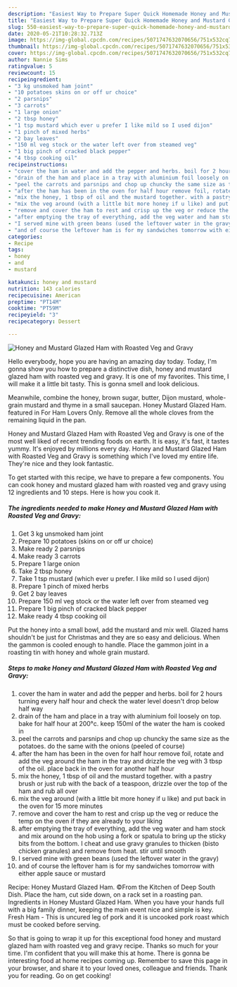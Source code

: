 ```yaml
---
description: "Easiest Way to Prepare Super Quick Homemade Honey and Mustard Glazed Ham with Roasted Veg and Gravy"
title: "Easiest Way to Prepare Super Quick Homemade Honey and Mustard Glazed Ham with Roasted Veg and Gravy"
slug: 550-easiest-way-to-prepare-super-quick-homemade-honey-and-mustard-glazed-ham-with-roasted-veg-and-gravy
date: 2020-05-21T10:28:32.713Z
image: https://img-global.cpcdn.com/recipes/5071747632070656/751x532cq70/honey-and-mustard-glazed-ham-with-roasted-veg-and-gravy-recipe-main-photo.jpg
thumbnail: https://img-global.cpcdn.com/recipes/5071747632070656/751x532cq70/honey-and-mustard-glazed-ham-with-roasted-veg-and-gravy-recipe-main-photo.jpg
cover: https://img-global.cpcdn.com/recipes/5071747632070656/751x532cq70/honey-and-mustard-glazed-ham-with-roasted-veg-and-gravy-recipe-main-photo.jpg
author: Nannie Sims
ratingvalue: 5
reviewcount: 15
recipeingredient:
- "3 kg unsmoked ham joint"
- "10 potatoes skins on or off ur choice"
- "2 parsnips"
- "3 carrots"
- "1 large onion"
- "2 tbsp honey"
- "1 tsp mustard which ever u prefer I like mild so I used dijon"
- "1 pinch of mixed herbs"
- "2 bay leaves"
- "150 ml veg stock or the water left over from steamed veg"
- "1 big pinch of cracked black pepper"
- "4 tbsp cooking oil"
recipeinstructions:
- "cover the ham in water and add the pepper and herbs. boil for 2 hours turning every half hour and check the water level doesn&#39;t drop below half way"
- "drain of the ham and place in a tray with aluminium foil loosely on top. bake for half hour at 200°c. keep 150ml of the water the ham is cooked in"
- "peel the carrots and parsnips and chop up chuncky the same size as the potatoes. do the same with the onions (peeled of course)"
- "after the ham has been in the oven for half hour remove foil, rotate and add the veg around the ham in the tray and drizzle the veg with 3 tbsp of the oil. place back in the oven for another half hour"
- "mix the honey, 1 tbsp of oil and the mustard together. with a pastry brush or just rub with the back of a teaspoon, drizzle over the top of the ham and rub all over"
- "mix the veg around (with a little bit more honey if u like) and put back in the oven for 15 more minutes"
- "remove and cover the ham to rest and crisp up the veg or reduce the temp on the oven if they are already to your liking"
- "after emptying the tray of everything, add the veg water and ham stock and mix around on the hob using a fork or spatula to bring up the sticky bits from the bottom. I cheat and use gravy granules to thicken (bisto chicken granules) and remove from heat. stir until smooth"
- "I served mine with green beans (used the leftover water in the gravy)"
- "and of course the leftover ham is for my sandwiches tomorrow with either apple sauce or mustard"
categories:
- Recipe
tags:
- honey
- and
- mustard

katakunci: honey and mustard 
nutrition: 143 calories
recipecuisine: American
preptime: "PT14M"
cooktime: "PT59M"
recipeyield: "3"
recipecategory: Dessert

---
```



![Honey and Mustard Glazed Ham with Roasted Veg and Gravy](https://img-global.cpcdn.com/recipes/5071747632070656/751x532cq70/honey-and-mustard-glazed-ham-with-roasted-veg-and-gravy-recipe-main-photo.jpg)

Hello everybody, hope you are having an amazing day today. Today, I'm gonna show you how to prepare a distinctive dish, honey and mustard glazed ham with roasted veg and gravy. It is one of my favorites. This time, I will make it a little bit tasty. This is gonna smell and look delicious.

Meanwhile, combine the honey, brown sugar, butter, Dijon mustard, whole-grain mustard and thyme in a small saucepan. Honey Mustard Glazed Ham. featured in For Ham Lovers Only. Remove all the whole cloves from the remaining liquid in the pan.

Honey and Mustard Glazed Ham with Roasted Veg and Gravy is one of the most well liked of recent trending foods on earth. It is easy, it's fast, it tastes yummy. It's enjoyed by millions every day. Honey and Mustard Glazed Ham with Roasted Veg and Gravy is something which I've loved my entire life. They're nice and they look fantastic.


To get started with this recipe, we have to prepare a few components. You can cook honey and mustard glazed ham with roasted veg and gravy using 12 ingredients and 10 steps. Here is how you cook it.

<!--inarticleads1-->

##### The ingredients needed to make Honey and Mustard Glazed Ham with Roasted Veg and Gravy:

1. Get 3 kg unsmoked ham joint
1. Prepare 10 potatoes (skins on or off ur choice)
1. Make ready 2 parsnips
1. Make ready 3 carrots
1. Prepare 1 large onion
1. Take 2 tbsp honey
1. Take 1 tsp mustard (which ever u prefer. I like mild so I used dijon)
1. Prepare 1 pinch of mixed herbs
1. Get 2 bay leaves
1. Prepare 150 ml veg stock or the water left over from steamed veg
1. Prepare 1 big pinch of cracked black pepper
1. Make ready 4 tbsp cooking oil


Put the honey into a small bowl, add the mustard and mix well. Glazed hams shouldn&#39;t be just for Christmas and they are so easy and delicious. When the gammon is cooled enough to handle. Place the gammon joint in a roasting tin with honey and whole grain mustard. 

<!--inarticleads2-->

##### Steps to make Honey and Mustard Glazed Ham with Roasted Veg and Gravy:

1. cover the ham in water and add the pepper and herbs. boil for 2 hours turning every half hour and check the water level doesn&#39;t drop below half way
1. drain of the ham and place in a tray with aluminium foil loosely on top. bake for half hour at 200°c. keep 150ml of the water the ham is cooked in
1. peel the carrots and parsnips and chop up chuncky the same size as the potatoes. do the same with the onions (peeled of course)
1. after the ham has been in the oven for half hour remove foil, rotate and add the veg around the ham in the tray and drizzle the veg with 3 tbsp of the oil. place back in the oven for another half hour
1. mix the honey, 1 tbsp of oil and the mustard together. with a pastry brush or just rub with the back of a teaspoon, drizzle over the top of the ham and rub all over
1. mix the veg around (with a little bit more honey if u like) and put back in the oven for 15 more minutes
1. remove and cover the ham to rest and crisp up the veg or reduce the temp on the oven if they are already to your liking
1. after emptying the tray of everything, add the veg water and ham stock and mix around on the hob using a fork or spatula to bring up the sticky bits from the bottom. I cheat and use gravy granules to thicken (bisto chicken granules) and remove from heat. stir until smooth
1. I served mine with green beans (used the leftover water in the gravy)
1. and of course the leftover ham is for my sandwiches tomorrow with either apple sauce or mustard


Recipe: Honey Mustard Glazed Ham. ©From the Kitchen of Deep South Dish. Place the ham, cut side down, on a rack set in a roasting pan. Ingredients in Honey Mustard Glazed Ham. When you have your hands full with a big family dinner, keeping the main event nice and simple is key. Fresh Ham - This is uncured leg of pork and it is uncooked pork roast which must be cooked before serving. 

So that is going to wrap it up for this exceptional food honey and mustard glazed ham with roasted veg and gravy recipe. Thanks so much for your time. I'm confident that you will make this at home. There is gonna be interesting food at home recipes coming up. Remember to save this page in your browser, and share it to your loved ones, colleague and friends. Thank you for reading. Go on get cooking!
